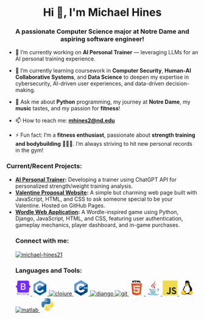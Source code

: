 <h1 align="center">Hi 👋, I'm Michael Hines</h1>
<h3 align="center">A passionate Computer Science major at Notre Dame and aspiring software engineer!</h3>

- 🔭 I’m currently working on **AI Personal Trainer** — leveraging LLMs for an AI personal training experience.

- 🌱 I’m currently learning coursework in **Computer Security**, **Human-AI Collaborative Systems**, and **Data Science** to deepen my expertise in cybersecurity, AI-driven user experiences, and data-driven decision-making.

- 💬 Ask me about **Python** programming, my journey at **Notre Dame**, my **music** tastes, and my passion for **fitness**!

- 📫 How to reach me: **mhines2@nd.edu**

- ⚡ Fun fact: I’m a **fitness enthusiast**, passionate about **strength training and bodybuilding** 🏋️‍♂️💪. I’m always striving to hit new personal records in the gym!

<h3 align="left">Current/Recent Projects:</h3>
<ul>
  <li><strong><a href="https://github.com/mhines2/ai-personal-trainer">AI Personal Trainer</a>:</strong> Developing a trainer using ChatGPT API for personalized strength/weight training analysis.</li>
  <li><strong><a href="https://github.com/mhines2/valentines-proposal">Valentine Proposal Website</a>:</strong> A simple but charming web page built with JavaScript, HTML, and CSS to ask someone special to be your Valentine. Hosted on GitHub Pages.</li>
  <li><strong><a href="https://github.com/mhines2/worNDly">Wordle Web Application</a>:</strong> A Wordle-inspired game using Python, Django, JavaScript, HTML, and CSS, featuring user authentication, gameplay mechanics, player dashboard, and in-game purchases.</li>

<h3 align="left">Connect with me:</h3>
<p align="left">
<a href="https://linkedin.com/in/michael-hines21" target="blank"><img align="center" src="https://raw.githubusercontent.com/rahuldkjain/github-profile-readme-generator/master/src/images/icons/Social/linked-in-alt.svg" alt="michael-hines21" height="30" width="40" /></a>
</p>

<h3 align="left">Languages and Tools:</h3>
<p align="left"> <a href="https://getbootstrap.com" target="_blank" rel="noreferrer"> <img src="https://raw.githubusercontent.com/devicons/devicon/master/icons/bootstrap/bootstrap-plain-wordmark.svg" alt="bootstrap" width="40" height="40"/> </a> <a href="https://www.cprogramming.com/" target="_blank" rel="noreferrer"> <img src="https://raw.githubusercontent.com/devicons/devicon/master/icons/c/c-original.svg" alt="c" width="40" height="40"/> </a> <a href="https://clojure.org/" target="_blank" rel="noreferrer"> <img src="https://upload.wikimedia.org/wikipedia/commons/5/5d/Clojure_logo.svg" alt="clojure" width="40" height="40"/> </a> <a href="https://www.w3schools.com/cpp/" target="_blank" rel="noreferrer"> <img src="https://raw.githubusercontent.com/devicons/devicon/master/icons/cplusplus/cplusplus-original.svg" alt="cplusplus" width="40" height="40"/> </a> <a href="https://www.djangoproject.com/" target="_blank" rel="noreferrer"> <img src="https://cdn.worldvectorlogo.com/logos/django.svg" alt="django" width="40" height="40"/> </a> <a href="https://git-scm.com/" target="_blank" rel="noreferrer"> <img src="https://www.vectorlogo.zone/logos/git-scm/git-scm-icon.svg" alt="git" width="40" height="40"/> </a> <a href="https://www.w3.org/html/" target="_blank" rel="noreferrer"> <img src="https://raw.githubusercontent.com/devicons/devicon/master/icons/html5/html5-original-wordmark.svg" alt="html5" width="40" height="40"/> </a> <a href="https://www.java.com" target="_blank" rel="noreferrer"> <img src="https://raw.githubusercontent.com/devicons/devicon/master/icons/java/java-original.svg" alt="java" width="40" height="40"/> </a> <a href="https://developer.mozilla.org/en-US/docs/Web/JavaScript" target="_blank" rel="noreferrer"> <img src="https://raw.githubusercontent.com/devicons/devicon/master/icons/javascript/javascript-original.svg" alt="javascript" width="40" height="40"/> </a> <a href="https://www.linux.org/" target="_blank" rel="noreferrer"> <img src="https://raw.githubusercontent.com/devicons/devicon/master/icons/linux/linux-original.svg" alt="linux" width="40" height="40"/> </a> <a href="https://www.mathworks.com/" target="_blank" rel="noreferrer"> <img src="https://upload.wikimedia.org/wikipedia/commons/2/21/Matlab_Logo.png" alt="matlab" width="40" height="40"/> </a> <a href="https://www.python.org" target="_blank" rel="noreferrer"> <img src="https://raw.githubusercontent.com/devicons/devicon/master/icons/python/python-original.svg" alt="python" width="40" height="40"/> </a> </p>
